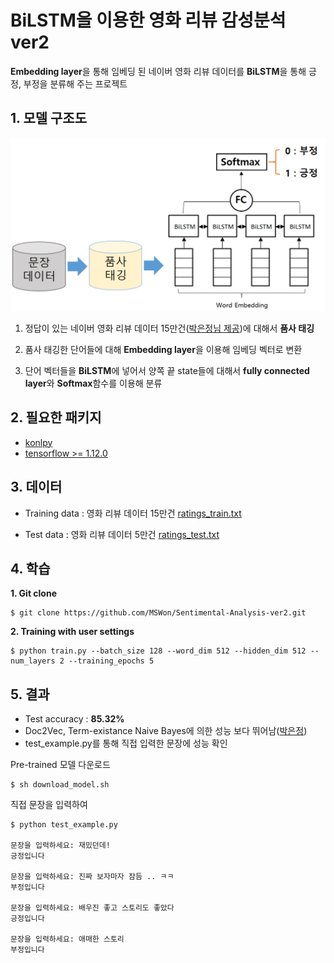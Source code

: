 # BiLSTM을 이용한 영화 리뷰 감성분석 ver2
**Embedding layer**을 통해 임베딩 된 네이버 영화 리뷰 데이터를 **BiLSTM**을 통해 긍정, 부정을 분류해 주는 프로젝트

## 1. 모델 구조도
![alt text](https://github.com/MSWon/Sentimental-Analysis-ver2/blob/master/images/model.png "Model")

1. 정답이 있는 네이버 영화 리뷰 데이터 15만건([박은정님 제공](https://github.com/e9t/nsmc))에 대해서 **품사 태깅**

2. 품사 태깅한 단어들에 대해 **Embedding layer**을 이용해 임베딩 벡터로 변환

3. 단어 벡터들을 **BiLSTM**에 넣어서 양쪽 끝 state들에 대해서 **fully connected layer**와 **Softmax**함수를 이용해 분류

## 2. 필요한 패키지

- [konlpy](http://konlpy.org/en/v0.4.4/)
- [tensorflow >= 1.12.0](https://www.tensorflow.org/)


## 3. 데이터

- Training data : 영화 리뷰 데이터 15만건 [ratings_train.txt](https://github.com/e9t/nsmc)

- Test data : 영화 리뷰 데이터 5만건 [ratings_test.txt](https://github.com/e9t/nsmc)

## 4. 학습

**1. Git clone**
```
$ git clone https://github.com/MSWon/Sentimental-Analysis-ver2.git
```
**2. Training with user settings**
```
$ python train.py --batch_size 128 --word_dim 512 --hidden_dim 512 --num_layers 2 --training_epochs 5
```

## 5. 결과

- Test accuracy : **85.32%**
- Doc2Vec, Term-existance Naive Bayes에 의한 성능 보다 뛰어남([박은정](https://www.slideshare.net/lucypark/nltk-gensim))
- test_example.py를 통해 직접 입력한 문장에 성능 확인

Pre-trained 모델 다운로드
```
$ sh download_model.sh
```
직접 문장을 입력하여 
```
$ python test_example.py

문장을 입력하세요: 재밌던데!
긍정입니다

문장을 입력하세요: 진짜 보자마자 잠듬 .. ㅋㅋ
부정입니다

문장을 입력하세요: 배우진 좋고 스토리도 좋았다
긍정입니다

문장을 입력하세요: 애매한 스토리
부정입니다
```
